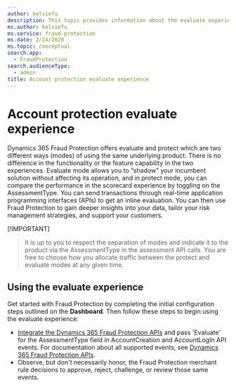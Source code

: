 ```yaml
---
author: kelsiefu
description: This topic provides information about the evaluate experience in Microsoft Dynamics 365 Fraud Protection.
ms.author: kelsiefu
ms.service: fraud-protection
ms.date: 2/24/2020
ms.topic: conceptual
search.app: 
  - FraudProtection
search.audienceType:
  - admin
title: Account protection evaluate experience
---
```


# Account protection evaluate experience

Dynamics 365 Fraud Protection offers evaluate and protect which are two different ways (modes) of using the same underlying product. There is no difference in the functionality or the feature capability in the two experiences. Evaluate mode allows you to “shadow” your incumbent solution without affecting its operation, and in protect mode, you can compare the performance in the scorecard experience by toggling on the AssessmentType. You can send transactions through real-time application programming interfaces (APIs) to get an inline evaluation. You can then use Fraud Protection to gain deeper insights into your data, tailor your risk management strategies, and support your customers.

[!IMPORTANT]
> It is up to you to respect the separation of modes and indicate it to the product via the AssessmentType in the assessment API calls. You are free to choose how you allocate traffic between the protect and evaluate modes at any given time.

## Using the evaluate experience

Get started with Fraud Protection by completing the initial configuration steps outlined on the **Dashboard**. Then follow these steps to begin using the evaluate experience:

- [Integrate the Dynamics 365 Fraud Protection APIs](integrate-real-time-api.md) and pass 'Evaluate' for the AssessmentType field in AccountCreation and AccountLogIn API events. For documentation about all supported events, see [Dynamics 365 Fraud Protection APIs](tbd.md).
- Observe, but don't necessarily honor, the Fraud Protection merchant rule decisions to approve, reject, challenge, or review those same events.

